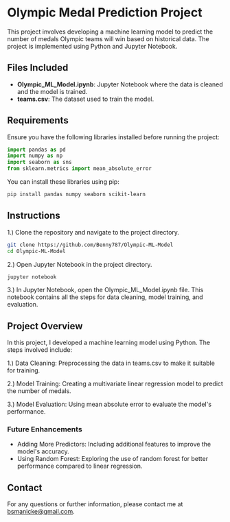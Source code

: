 # Olympic Medal Prediction Project

This project involves developing a machine learning model to predict the number of medals Olympic teams will win based on historical data. The project is implemented using Python and Jupyter Notebook.

## Files Included

- **Olympic_ML_Model.ipynb**: Jupyter Notebook where the data is cleaned and the model is trained.
- **teams.csv**: The dataset used to train the model.

## Requirements

Ensure you have the following libraries installed before running the project:

```python
import pandas as pd
import numpy as np
import seaborn as sns
from sklearn.metrics import mean_absolute_error
```
You can install these libraries using pip:

```bash
pip install pandas numpy seaborn scikit-learn
```
## Instructions

1.) Clone the repository and navigate to the project directory.

```bash
git clone https://github.com/Benny787/Olympic-ML-Model
cd Olympic-ML-Model
```

2.) Open Jupyter Notebook in the project directory.

```bash
jupyter notebook
```
3.) In Jupyter Notebook, open the Olympic_ML_Model.ipynb file. This notebook contains all the steps for data cleaning, model training, and evaluation.

## Project Overview

In this project, I developed a machine learning model using Python. The steps involved include:

1.) Data Cleaning: Preprocessing the data in teams.csv to make it suitable for training.

2.) Model Training: Creating a multivariate linear regression model to predict the number of medals.

3.) Model Evaluation: Using mean absolute error to evaluate the model's performance.

### Future Enhancements

- Adding More Predictors: Including additional features to improve the model's accuracy.
- Using Random Forest: Exploring the use of random forest for better performance compared to linear regression.

## Contact

For any questions or further information, please contact me at bsmanicke@gmail.com.










